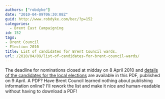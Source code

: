 ```yaml
---
authors: ["robdyke"]
date: "2010-04-09T06:30:08Z"
guid: http://www.robdyke.com/bec/?p=152
categories:
  - Brent East Campaigning
id: 152
tags:
- Brent Council
- Election 2010
title: List of candidates for Brent Council wards.
url: /2010/04/09/list-of-candidates-for-brent-council-wards/
---
```

The deadline for nominations closed at midday on 8 April 2010 and [details of the candidates for the local elections](http://www.robdyke.com/electreg.nsf/Files/LBBA-11/$FILE/SOPN.pdf "Local elections 2010 Statement of Persons nominated") are available in this PDF, published on 9 April. A PDF? Have Brent Council learned nothing about publishing information online? I'll rework the list and make it nice and human-readable without having to download a PDF!